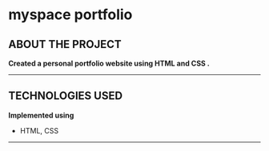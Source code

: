 # myspace portfolio

ABOUT THE PROJECT
----------------------------
**Created a personal portfolio website using HTML and CSS .**

----------------------------

TECHNOLOGIES USED
----------------------------
 **Implemented using**

- HTML, CSS

---------------------------- 
